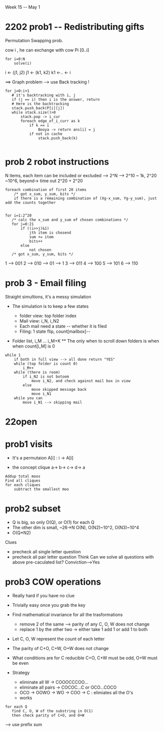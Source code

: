 Week 15 -- May 1

# 2202 prob1 -- Redistributing gifts

Permutation Swapping prob.

cow i , he can exchange with cow Pi [0..i]

```
for i=0:N
    solve(i)
```    
i <- (j1, j2) 
j1 <- (k1, k2)
k1 <-.. <- i

==> Graph problem --> use Back tracking !

```
for j=0:i+1
   # it's backtracking with i, j
   if (j == i) then i is the answer, return
   # Here is the backtracking
   stack.push_back(P[i][j])
   while stack.size()>0
       stack.pop -> i_cur
       foreach edge_of_i_curr as k
           if k == i
               Booya -> return ans[i] = j
           if not in cache
               stack.push_back(k)
                    
```
# prob 2 robot instructions 
N items, each item can be included or excluded --> 2^N --> 2^10 ~ 1k, 2^20 ~10^6, beyond-> time out
2^20 + 2^20
```
foreach combination of first 20 items
    /* got x_sum, y_sum, bits */
    if there is a remaining combination of (Xg-x_sum, Yg-y_sum), just add the counts together
     
```
```
for i=1:2^20
   /* calc the x_sum and y_sum of chosen combinations */
   for j=0:21
       if ((i>>j)&1)
           jth item is chosend
           sum += item
           bits++
       else
           not chosen
   /* got x_sum, y_sum, bits */        
```
1 --> 001
2 --> 010 --> 01 --> 1
3 --> 011
4 --> 100
5 --> 101
6 --> 110

# prob 3 - Email filing
Straight simultions, it's a messy simulation

* The simulation is to keep a few states
    * folder view: top folder index
    * Mail view: i_N, i_N2
    * Each mail need a state -- whether it is filed
    * Filing: 1 state flip, count[mailbox]--

* Folder list, i_M ... i_M+K
    ** The only when to scroll down folders is when when count[i_M] is 0
```
while 1
    if both in full view --> all done return "YES"
    while (top folder is count 0)
        i_M++
    while (there is room)
        if i_N2 is not botoom
            move i_N2, and check against mail box in view
        else
            move skipped message back
            move i_N1
    while you can 
        move i_N1 --> skipping mail
```

# 22open

# prob1 visits

* It's a permutaion
A[i] : i -> A[i]

* the concept clique  a-> b-> c-> d-> a

```
Addup total moos
Find all cliques
for each cliques
    subtract the smallest moo
```

# prob2 subset
* Q is big, so only O(Q), or O(1) for each Q
* The other dim is small, ~26->N   O(N), O(N2)~10^2, O(N3)~10^4
* O(Q*N2)

Clues
* precheck all single letter question
* precheck all pair letter question
Think
Can we solve all questions with above pre-caculated list?
Conviction-->Yes

# prob3 COW operations
* Really hard if you have no clue
* Trivially easy once you grab the key

* Find mathematical invariance for all the trasformations
    * remove 2 of the same --> parity of any C, O, W does not change
    * replace 1 by the other two -> either take 1 add 1 or add 1 to both
* Let C, O, W represent the count of each letter
* The parity of C+O, C+W, O+W does not change

* What conditions are for C reducible C+O, C+W must be odd, O+W must be even
* Strategy
    * eliminate all W -> COOOCCCOO...
    * eliminate all pairs -> COCOC...C or OCO...COCO
    * OCO -> OOWO -> WO -> COO -> C : elimiates all the O's
    * works
    
```
for each Q
   find C, O, W of the substring in O(1)
   then check parity of C+O, and O+W
```
--> use prefix sum




